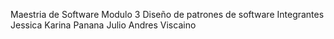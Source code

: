 Maestria de Software
Modulo 3
Diseño de patrones de software
Integrantes 
Jessica Karina Panana
Julio Andres Viscaino